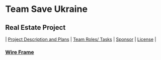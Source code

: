 # Team Save Ukraine
## Real Estate Project

| [Project Description and Plans](plans.md) | [Team Roles/ Tasks](roles.md) | [Sponsor](sponsor.md) | [License](license.md) |

### [Wire Frame](https://user-images.githubusercontent.com/89666148/158116333-8be72e38-3c38-4c2d-b1ab-c5c69a0c1af8.jpeg)


